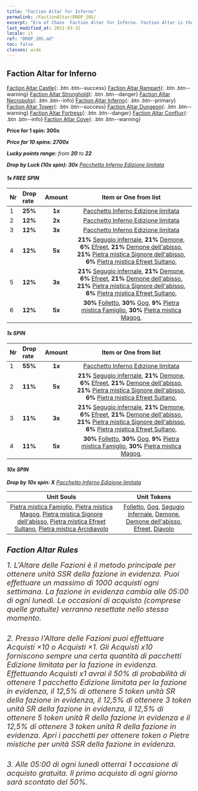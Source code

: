 ```yaml
---
title: "Faction Altar for Inferno"
permalink: /FactionAltar/DROP_105/
excerpt: "Era of Chaos  Faction Altar for Inferno. Faction Altar is the primary method for obtaining SSR units from the popular faction. Limited to 1,000 purchases each week. The popular faction changes at 05:00 every Monday. Purchase attempts and free purchase attempts will also reset then."
last_modified_at: 2021-03-31
locale: it
ref: "DROP_105.md"
toc: false
classes: wide
---
```


##  Faction Altar for **Inferno**

  [Faction Altar Castle](/it/FactionAltar/DROP_101/){: .btn .btn--success} [Faction Altar Rampart](/it/FactionAltar/DROP_102/){: .btn .btn--warning} [Faction Altar Stronghold](/it/FactionAltar/DROP_103/){: .btn .btn--danger} [Faction Altar Necropolis](/it/FactionAltar/DROP_104/){: .btn .btn--info} [Faction Altar Inferno](/it/FactionAltar/DROP_105/){: .btn .btn--primary} [Faction Altar Tower](/it/FactionAltar/DROP_106/){: .btn .btn--success} [Faction Altar Dungeon](/it/FactionAltar/DROP_107/){: .btn .btn--warning} [Faction Altar Fortress](/it/FactionAltar/DROP_108/){: .btn .btn--danger} [Faction Altar Conflux](/it/FactionAltar/DROP_109/){: .btn .btn--info} [Faction Altar Cove](/it/FactionAltar/DROP_112/){: .btn .btn--warning} 

  **Price for 1 spin: 300x** <i class="fas fa-gem"/>

  **Price for 10 spins: 2700x** <i class="fas fa-gem"/>

  **Lucky points range:** from **20** to **22**

  **Drop by Luck (10x spin): 30x** [Pacchetto Inferno Edizione limitata](/it/Items/con_2104/)

####  1x FREE SPIN 

  |    Nr    |  Drop rate  |  Amount   |   Item or One from list  |
  |:---------|:------------|:---------:|:------------------------:|
  | 1 | **25%** | **1x** | [Pacchetto Inferno Edizione limitata](/it/Items/con_2104/) |
  | 2 | **12%** | **2x** | [Pacchetto Inferno Edizione limitata](/it/Items/con_2104/) |
  | 3 | **12%** | **3x** | [Pacchetto Inferno Edizione limitata](/it/Items/con_2104/) |
  | 4 | **12%** | **5x** |  **21%** [Segugio infernale](/it/Items/unt_228/),  **21%** [Demone](/it/Items/unt_229/),  **6%** [Efreet](/it/Items/unt_231/),  **21%** [Demone dell'abisso](/it/Items/unt_230/),  **21%** [Pietra mistica Signore dell'abisso](/it/Items/unt_316/),  **6%** [Pietra mistica Efreet Sultano](/it/Items/unt_317/),  |
  | 5 | **12%** | **3x** |  **21%** [Segugio infernale](/it/Items/unt_228/),  **21%** [Demone](/it/Items/unt_229/),  **6%** [Efreet](/it/Items/unt_231/),  **21%** [Demone dell'abisso](/it/Items/unt_230/),  **21%** [Pietra mistica Signore dell'abisso](/it/Items/unt_316/),  **6%** [Pietra mistica Efreet Sultano](/it/Items/unt_317/),  |
  | 6 | **12%** | **5x** |  **30%** [Folletto](/it/Items/unt_226/),  **30%** [Gog](/it/Items/unt_227/),  **9%** [Pietra mistica Famiglio](/it/Items/unt_313/),  **30%** [Pietra mistica Magog](/it/Items/unt_314/),  |


####  1x SPIN 

  |    Nr    |  Drop rate  |  Amount   |   Item or One from list  |
  |:---------|:------------|:---------:|:------------------------:|
  | 1 | **55%** | **1x** | [Pacchetto Inferno Edizione limitata](/it/Items/con_2104/) |
  | 2 | **11%** | **5x** |  **21%** [Segugio infernale](/it/Items/unt_228/),  **21%** [Demone](/it/Items/unt_229/),  **6%** [Efreet](/it/Items/unt_231/),  **21%** [Demone dell'abisso](/it/Items/unt_230/),  **21%** [Pietra mistica Signore dell'abisso](/it/Items/unt_316/),  **6%** [Pietra mistica Efreet Sultano](/it/Items/unt_317/),  |
  | 3 | **11%** | **3x** |  **21%** [Segugio infernale](/it/Items/unt_228/),  **21%** [Demone](/it/Items/unt_229/),  **6%** [Efreet](/it/Items/unt_231/),  **21%** [Demone dell'abisso](/it/Items/unt_230/),  **21%** [Pietra mistica Signore dell'abisso](/it/Items/unt_316/),  **6%** [Pietra mistica Efreet Sultano](/it/Items/unt_317/),  |
  | 4 | **11%** | **5x** |  **30%** [Folletto](/it/Items/unt_226/),  **30%** [Gog](/it/Items/unt_227/),  **9%** [Pietra mistica Famiglio](/it/Items/unt_313/),  **30%** [Pietra mistica Magog](/it/Items/unt_314/),  |


####  10x SPIN 

  **Drop by 10x spin: X** [Pacchetto Inferno Edizione limitata](/it/Items/con_2104/)

  |    Unit Souls    |  Unit Tokens  |
  |:----------------:|:-------------:|
  | [Pietra mistica Famiglio](/it/Items/unt_313/), [Pietra mistica Magog](/it/Items/unt_314/), [Pietra mistica Signore dell'abisso](/it/Items/unt_316/), [Pietra mistica Efreet Sultano](/it/Items/unt_317/), [Pietra mistica Arcidiavolo](/it/Items/unt_318/) | [Folletto](/it/Items/unt_226/), [Gog](/it/Items/unt_227/), [Segugio infernale](/it/Items/unt_228/), [Demone](/it/Items/unt_229/), [Demone dell'abisso](/it/Items/unt_230/), [Efreet](/it/Items/unt_231/), [Diavolo](/it/Items/unt_232/) |



## Faction Altar Rules

  <span style="color: #3c2a1e;font-size:20px">1. L'Altare delle Fazioni è il metodo principale per ottenere unità SSR della fazione in evidenza. Puoi effettuare un massimo di 1000 acquisti ogni settimana. La fazione in evidenza cambia alle 05:00 di ogni lunedì. Le occasioni di acquisto (comprese quelle gratuite) verranno resettate nello stesso momento.</span><br/>

<br/>  <span style="color: #3c2a1e;font-size:20px">2. Presso l'Altare delle Fazioni puoi effettuare Acquisti ×10 o Acquisti ×1. Gli Acquisti x10 forniscono sempre una certa quantità di pacchetti Edizione limitata per la fazione in evidenza. Effettuando Acquisti x1 avrai il 50% di probabilità di ottenere 1 pacchetto Edizione limitata per la fazione in evidenza, il 12,5% di ottenere 5 token unità SR della fazione in evidenza, il 12,5% di ottenere 3 token unità SR della fazione in evidenza, il 12,5% di ottenere 5 token unità R della fazione in evidenza e il 12,5% di ottenere 3 token unità R della fazione in evidenza. Apri i pacchetti per ottenere token o Pietre mistiche per unità SSR della fazione in evidenza.</span>

<br/>  <span style="color: #3c2a1e;font-size:20px">3. Alle 05:00 di ogni lunedì otterrai 1 occasione di acquisto gratuita. Il primo acquisto di ogni giorno sarà scontato del 50%.</span><br/>

<br/>